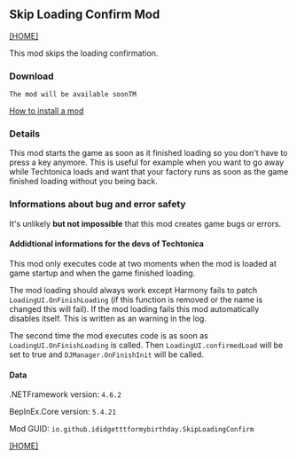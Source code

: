 ## Skip Loading Confirm Mod

[[HOME]](index.md)

This mod skips the loading confirmation.

### Download

`The mod will be available soonTM`

[How to install a mod](HowToInstall.md)

### Details

This mod starts the game as soon as it finished loading so you don't have to press a key anymore. This is useful for example when you want to go away while Techtonica loads and want that your factory runs as soon as the game finished loading without you being back.

### Informations about bug and error safety

It's unlikely **but not impossible** that this mod creates game bugs or errors.

#### Addidtional informations for the devs of Techtonica

This mod only executes code at two moments when the mod is loaded at game startup and when the game finished loading.

The mod loading should always work except Harmony fails to patch `LoadingUI.OnFinishLoading` (if this function is removed or the name is changed this will fail). If the mod loading fails this mod automatically disables itself. This is written as an warning in the log.

The second time the mod executes code is as soon as `LoadingUI.OnFinishLoading` is called. Then `LoadingUI.confirmedLoad` will be set to true and `DJManager.OnFinishInit` will be called.

#### Data

.NETFramework version: `4.6.2`

BepInEx.Core version: `5.4.21`

Mod GUID: `io.github.ididgetttformybirthday.SkipLoadingConfirm`

[[HOME]](index.md)
